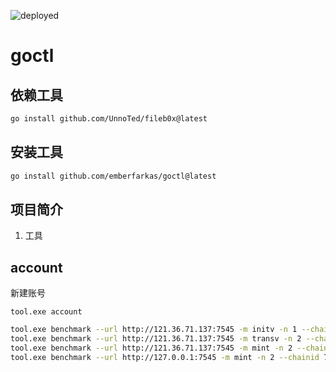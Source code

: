 ![deployed](https://github.com/emberfarkas/goctl/actions/workflows/go.yml/badge.svg)

# goctl

## 依赖工具

``` bash
go install github.com/UnnoTed/fileb0x@latest
```

## 安装工具

``` bash
go install github.com/emberfarkas/goctl@latest
```

## 项目简介

1. 工具

## account

新建账号

```
tool.exe account
```

``` bash
tool.exe benchmark --url http://121.36.71.137:7545 -m initv -n 1 --chainid 7210
tool.exe benchmark --url http://121.36.71.137:7545 -m transv -n 2 --chainid 7210
tool.exe benchmark --url http://121.36.71.137:7545 -m mint -n 2 --chainid 7210 -x 0x2120f7b46af6b14edcb2ba6d42fe1e26cbbadd03
tool.exe benchmark --url http://127.0.0.1:7545 -m mint -n 2 --chainid 7210 -x 0x2120f7b46af6b14edcb2ba6d42fe1e26cbbadd03
```